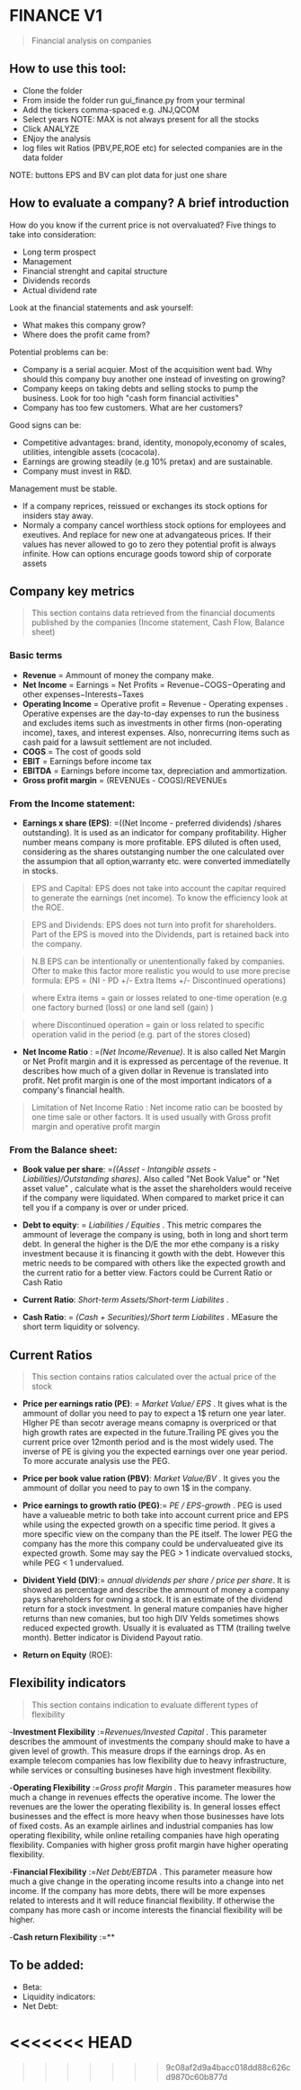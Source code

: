 # FINANCE V1

> Financial analysis on companies

## How to use this tool:
- Clone the folder
- From inside the folder run gui_finance.py from your terminal
- Add the tickers comma-spaced e.g. JNJ,QCOM
- Select years NOTE: MAX is not always present for all the stocks
- Click ANALYZE
- ENjoy the analysis
- log files wit Ratios (PBV,PE,ROE etc) for selected companies are in the data folder

NOTE: buttons EPS and BV can plot data for just one share

## How to evaluate a company? A brief introduction

How do you know if the current price is not overvaluated? Five things to take into consideration:
- Long term prospect
- Management
- Financial strenght and capital structure
- Dividends records
- Actual dividend rate

Look at the financial statements and ask yourself:
- What makes this company grow?
- Where does the profit came from?

Potential problems can be:
- Company is a serial acquier. Most of the acquisition went bad. Why should this company buy another one instead of investing on growing?
- Company keeps on taking debts and selling stocks to pump the business. Look for too high "cash form financial activities"
- Company has too few customers. What are her customers?

Good signs can be:
- Competitive advantages: brand, identity, monopoly,economy of scales, utilities, intengible assets (cocacola).
- Earnings are growing steadily (e.g 10% pretax) and are sustainable.
- Company must invest in R&D.

Management must be stable.
- If a company reprices, reissued or exchanges its stock options for insiders stay away.
- Normaly a company cancel worthless stock options for employees and exeutives. And replace for new one at advangateous prices. If their values has never allowed to go to zero they potential profit is always infinite. How can options encurage goods toword ship of corporate assets 


## Company key metrics

> This section contains data retrieved from the financial documents published by the companies (Income statement, Cash Flow, Balance sheet)

### Basic terms
- **Revenue** = Ammount of money the company make.
- **Net Income** = Earnings = Net Profits = Revenue−COGS−Operating and other expenses−Interests−Taxes
- **Operating Income** = Operative profit = Revenue - Operating expenses . Operative expenses are the day-to-day expenses to run the business and excludes items such as investments in other firms (non-operating income), taxes, and interest expenses. Also, nonrecurring items such as cash paid for a lawsuit settlement are not included.
- **COGS** = The cost of goods sold
- **EBIT** = Earnings before income tax
- **EBITDA** = Earnings before income tax, depreciation and ammortization.
- **Gross profit margin** = (REVENUEs - COGS)/REVENUEs
	
### From the Income statement:
- **Earnings x share (EPS)**: =((Net Income - preferred dividends) /shares outstanding). It is used as an indicator for company profitability. Higher number means company is more profitable. EPS diluted is often used, considering as the shares outstanging number the one calculated over the assumpion that all option,warranty etc. were converted immediatelly in stocks.
> EPS and Capital: EPS does not take into account the capitar required to generate the earnings (net income). To know the efficiency look at the ROE.

> EPS and Dividends: EPS does not turn into profit for shareholders. Part of the EPS is moved into the Dividends, part is retained back into the company.

> N.B EPS can be intentionally or unententionally faked by companies. Ofter to make this factor more realistic you would to use more precise formula: 
 EPS = (NI - PD +/- Extra Items +/- Discontinued operations)

> where Extra items = gain or losses related to one-time operation (e.g one factory burned (loss) or one land sell (gain) )

> where Discontinued operation = gain or loss related to specific operation valid in the period (e.g. part of the stores closed)

- **Net Income Ratio** : =*(Net Income/Revenue)*. It is also called Net Margin or Net Profit margin and it is expressed as percentage of the revenue. It describes how much of a given dollar in Revenue is translated into profit. Net profit margin is one of the most important indicators of a company's financial health.

> Limitation of Net Income Ratio : Net income ratio can be boosted by one time sale or other factors. It is used usually with Gross profit margin and operative profit margin

### From the Balance sheet:
- **Book value per share**: =*((Asset - Intangible assets - Liabilities)/Outstanding shares)*.  Also called "Net Book Value" or "Net asset value" , calculate what is the asset the shareholders would receive if the company were liquidated. When compared to market price it can tell you if a company is over or under priced.

- **Debt to equity**: = *Liabilities / Equities* . This metric compares the ammount of leverage the company is using, both in long and short term debt. In general the higher is the D/E the mor ethe company is a risky investment because it is financing it gowth with the debt. However this metric needs to be compared with others like the expected growth and the current ratio for a better view. Factors could be Current Ratio or Cash Ratio

- **Current Ratio**: *Short-term Assets/Short-term Liabilites* .  

- **Cash Ratio**: = *(Cash + Securities)/Short term Liabilites* . MEasure the short term liquidity or solvency.



## Current Ratios

> This section contains ratios calculated over the actual price of the stock

- **Price per earnings ratio (PE)**: = *Market Value/ EPS* . It gives what is the ammount of dollar you need to pay to expect a 1$ return one year later. HIgher PE than secotr average means comapny is overpriced or that high growth rates are expected in the future.Trailing PE gives you the current price over 12month period and is the most widely used.
The inverse of PE is giving you the expected earnings over one year period. To more accurate analysis use the PEG.

- **Price per book value ration (PBV)**: *Market Value/BV* . It gives you the ammount of dollar you need to pay to own 1$ in the company.

- **Price earnings to growth ratio (PEG)**:= *PE / EPS-growth* . PEG is used have a valueable metric to both take into account current price and EPS while using the expected growth on a specific time period. It gives a more specific view on the company than the PE itself. The lower PEG the company has the more this company could be undervalueated give its expected growth. Some may say the PEG > 1 indicate overvalued stocks, while PEG < 1 undervalued.

- **Divident Yield (DIV)**:= *annual dividends per share / price per share*.  It is showed as percentage and describe the ammount of money a company pays shareholders for owning a stock. It is an estimate of the dividend return for a stock investment. In general mature companies have higher returns than new comanies, but too high DIV Yelds sometimes shows reduced expected growth. Usually it is evaluated as TTM (trailing twelve month). Better indicator is Dividend Payout ratio.

- **Return on Equity** (ROE):

## Flexibility indicators

> This section contains indication to evaluate different types of flexibility

-**Investment Flexibility** :=*Revenues/Invested Capital* . This parameter describes the ammount of investments the company should make to have a given level of growth. This measure drops if the earnings drop. As en example telecom companies has low flexibility due to heavy infrastructure, while services or consulting busineses have high investment flexibility.

-**Operating Flexibility** :=*Gross profit Margin* . This parameter measures how much a change in revenues effects the operative income. The lower the revenues are the lower the operating flexibility is. In general losses effect businesses and the effect is more heavy when those businesses have lots of fixed costs. As an example airlines and industrial companies has low operating flexibility, while online retailing companies have high operating flexibility. Companies with higher gross profit margin have higher operating flexibility.

-**Financial Flexibility** :=*Net Debt/EBTDA* . This parameter measure how much a give change in the operating income results into a change into net income. If the company has more debts, there will be more expenses related to interests and it will reduce financial flexibility. If otherwise the company has more cash or income interests the financial flexibility will be higher.

-**Cash return Flexibility** :=**

## To be added:

- Beta:
- Liquidity indicators:
- Net Debt:

<<<<<<< HEAD
=======


>>>>>>> 9c08af2d9a4bacc018dd88c626cd9870c60b877d

